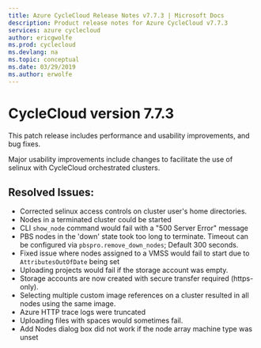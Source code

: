 ```yaml
---
title: Azure CycleCloud Release Notes v7.7.3 | Microsoft Docs
description: Product release notes for Azure CycleCloud v7.7.3
services: azure cyclecloud
author: ericgwolfe
ms.prod: cyclecloud
ms.devlang: na
ms.topic: conceptual
ms.date: 03/29/2019
ms.author: erwolfe
---
```


# CycleCloud version 7.7.3

This patch release includes performance and usability improvements, and bug fixes.

Major usability improvements include changes to facilitate the use of selinux with CycleCloud orchestrated clusters.

## Resolved Issues:
 * Corrected selinux access controls on cluster user's home directories.
 * Nodes in a terminated cluster could be started
 * CLI `show_node` command would fail with a "500 Server Error" message
 * PBS nodes in the 'down' state took too long to terminate. Timeout can be configured via `pbspro.remove_down_nodes`; Default 300 seconds.
 * Fixed issue where nodes assigned to a VMSS would fail to start due to `AttributesOutOfDate` being set
 * Uploading projects would fail if the storage account was empty.
 * Storage accounts are now created with secure transfer required (https-only).
 * Selecting multiple custom image references on a cluster resulted in all nodes using the same image.
 * Azure HTTP trace logs were truncated
 * Uploading files with spaces would sometimes fail.
 * Add Nodes dialog box did not work if the node array machine type was unset
